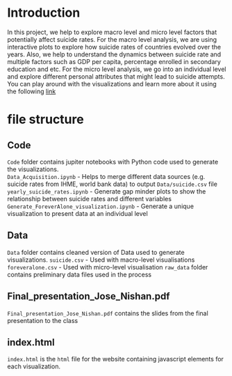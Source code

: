 # Introduction

In this project, we help to explore macro level and micro level factors that potentially affect suicide rates. For the macro level analysis, we are using interactive plots to explore how suicide rates of countries evolved over the years. Also, we help to understand the dynamics between suicide rate and multiple factors such as GDP per capita, percentage enrolled in secondary education and etc. For the micro level analysis, we go into an individual level and explore different personal attributes that might lead to suicide attempts. You can play around with the visualizations and learn more about it using the following [link](https://nishancm.github.io)

# file structure

## Code 
`Code` folder contains jupiter notebooks with Python code used to generate the visualizations.         
`Data_Acquisition.ipynb` - Helps to merge different data sources (e.g. suicide rates from IHME, world bank data) to output `Data/suicide.csv` file        
`yearly_suicide_rates.ipynb` - Generate gap minder plots to show the relationship between suicide rates and different variables      
`Generate_ForeverAlone_visualization.ipynb` - Generate a unique visualization to present data at an individual level

## Data
`Data` folder contains cleaned version of Data used to generate visualizations.
`suicide.csv` - Used with macro-level visualisations
`foreveralone.csv` - Used with micro-level visualisation
`raw_data` folder contains preliminary data files used in the process

## Final_presentation_Jose_Nishan.pdf
`Final_presentation_Jose_Nishan.pdf` contains the slides from the final presentation to the class

## index.html
`index.html` is the `html` file for the website containing javascript elements for each visualization.

